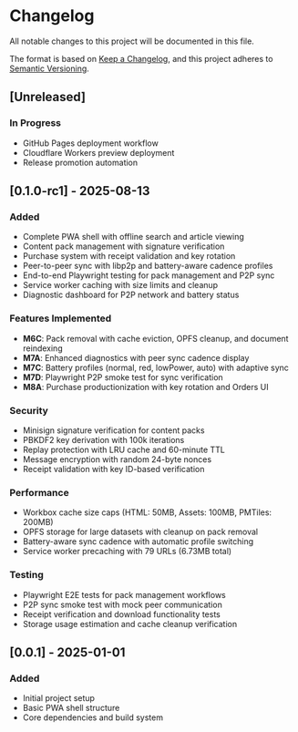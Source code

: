 # Changelog

All notable changes to this project will be documented in this file.

The format is based on [Keep a Changelog](https://keepachangelog.com/en/1.0.0/),
and this project adheres to [Semantic Versioning](https://semver.org/spec/v2.0.0.html).

## [Unreleased]

### In Progress
- GitHub Pages deployment workflow
- Cloudflare Workers preview deployment
- Release promotion automation

## [0.1.0-rc1] - 2025-08-13

### Added
- Complete PWA shell with offline search and article viewing
- Content pack management with signature verification
- Purchase system with receipt validation and key rotation
- Peer-to-peer sync with libp2p and battery-aware cadence profiles
- End-to-end Playwright testing for pack management and P2P sync
- Service worker caching with size limits and cleanup
- Diagnostic dashboard for P2P network and battery status

### Features Implemented
- **M6C**: Pack removal with cache eviction, OPFS cleanup, and document reindexing
- **M7A**: Enhanced diagnostics with peer sync cadence display
- **M7C**: Battery profiles (normal, red, lowPower, auto) with adaptive sync
- **M7D**: Playwright P2P smoke test for sync verification
- **M8A**: Purchase productionization with key rotation and Orders UI

### Security
- Minisign signature verification for content packs
- PBKDF2 key derivation with 100k iterations
- Replay protection with LRU cache and 60-minute TTL
- Message encryption with random 24-byte nonces
- Receipt validation with key ID-based verification

### Performance
- Workbox cache size caps (HTML: 50MB, Assets: 100MB, PMTiles: 200MB)
- OPFS storage for large datasets with cleanup on pack removal
- Battery-aware sync cadence with automatic profile switching
- Service worker precaching with 79 URLs (6.73MB total)

### Testing
- Playwright E2E tests for pack management workflows
- P2P sync smoke test with mock peer communication
- Receipt verification and download functionality tests
- Storage usage estimation and cache cleanup verification

## [0.0.1] - 2025-01-01

### Added
- Initial project setup
- Basic PWA shell structure
- Core dependencies and build system
